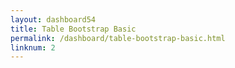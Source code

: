 ```yaml
---
layout: dashboard54
title: Table Bootstrap Basic
permalink: /dashboard/table-bootstrap-basic.html
linknum: 2
---
```

